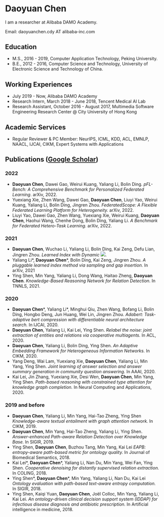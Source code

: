 ###### &nbsp;

# Daoyuan Chen 
I am a researcher at Alibaba DAMO Academy.  

Email: daoyuanchen.cdy AT alibaba-inc.com


## Education

+ M.S., 2016 - 2019, Computer Application Technology, Peking University. 
+ B.E., 2012 - 2016, Computer Science and Technology, University of Electronic Science and Technology of China.


## Working Experiences

+ July 2019 - Now, Alibaba DAMO Academy
+ Research Intern, March 2018 - June 2018, Tencent Medical AI Lab
+ Research Assistant, October 2016 - August 2017, Multimedia Software Engineering Research Center @ City University of Hong Kong

## Academic Services
+ Regular Reviewer & PC Member: NeurIPS, ICML, KDD, ACL, EMNLP, NAACL, IJCAI, CIKM, Expert Systems with Applications

## Publications ([Google Scholar](https://scholar.google.com/citations?hl=en&user=1GdfinUAAAAJ))

### 2022
+ **Daoyuan Chen**, Dawei Gao, Weirui Kuang, Yaliang Li, Bolin Ding. *pFL-Bench: A Comprehensive Benchmark for Personalized Federated Learning*. arXiv, 2022. 
+ Yuexiang Xie, Zhen Wang, Dawei Gao, **Daoyuan Chen**, Liuyi Yao, Weirui Kuang, Yaliang Li, Bolin Ding, Jingren Zhou. *FederatedScope: A Flexible Federated Learning Platform for Heterogeneity.* arXiv, 2022.  
+ Liuyi Yao, Dawei Gao, Zhen Wang, Yuexiang Xie, Weirui Kuang, **Daoyuan Chen**, Haohui Wang, Chenhe Dong, Bolin Ding, Yaliang Li. *A Benchmark for Federated Hetero-Task Learning.* arXiv, 2022. 

### 2021
+ **Daoyuan Chen**, Wuchao Li, Yaliang Li, Bolin Ding, Kai Zeng, Defu Lian, Jingren Zhou. *Learned Index with Dynamic <img src="https://render.githubusercontent.com/render/math?math=\epsilon">.* 
+ Yaliang Li\*, **Daoyuan Chen**\*, Bolin Ding, Kai Zeng, Jingren Zhou. *A pluggable learned index method via sampling and gap insertion.* In arXiv, 2021
+ Ying Shen, Min Yang, Yaliang Li, Dong Wang, Haitao Zheng, **Daoyuan Chen**. *Knowledge-Based Reasoning Network for Relation Detection.* In TNNLS, 2021.

### 2020
+ **Daoyuan Chen**\*, Yaliang Li\*, Minghui Qiu, Zhen Wang, Bofang Li, Bolin Ding, Hongbo Deng, Jun Huang, Wei Lin, Jingren Zhou. *Adabert: Task-adaptive bert compression with differentiable neural architecture search.* In IJCAI, 2020.
+ **Daoyuan Chen**, Yaliang Li, Kai Lei, Ying Shen. *Relabel the noise: joint extraction of entities and relations via cooperative multiagents.* In ACL, 2020.
+ **Daoyuan Chen**, Yaliang Li, Bolin Ding, Ying Shen. *An Adaptive Embedding Framework for Heterogeneous Information Networks.* In CIKM, 2020.  
+ Yang Deng, Wai Lam, Yuexiang Xie, **Daoyuan Chen**, Yaliang Li, Min Yang, Ying Shen. *Joint learning of answer selection and answer summary generation in community question answering.* In AAAI, 2020.  
+ Kai Lei, Jin Zhang, Yuexiang Xie, Desi Wen, **Daoyuan Chen**, Min Yang, Ying Shen. *Path-based reasoning with constrained type attention for knowledge graph completion.* In Neural Computing and Applications, 2020.

### 2019 and before
+ **Daoyuan Chen**, Yaliang Li, Min Yang, Hai-Tao Zheng, Ying Shen *Knowledge-aware textual entailment with graph attention network.* In CIKM, 2019.
+ **Daoyuan Chen**, Min Yang, Hai-Tao Zheng, Yaliang Li, Ying Shen. *Answer-enhanced Path-aware Relation Detection over Knowledge Base.* In SIGIR, 2019.
+ Ying Shen, **Daoyuan Chen**, Buzhou Tang, Min Yang, Kai Lei *EAPB: entropy-aware path-based metric for ontology quality.* In Journal of Biomedical Semantics, 2018.
+ Kai Lei\*, **Daoyuan Chen**\*, Yaliang Li, Nan Du, Min Yang, Wei Fan, Ying Shen. *Cooperative denoising for distantly supervised relation extraction.* In COLING, 2018.
+ Ying Shen\*, **Daoyuan Chen**\*, Min Yang, Yaliang Li, Nan Du, Kai Lei *Ontology evaluation with path-based text-aware entropy computation.* In SIGIR, 2018.
+ Ying Shen, Kaiqi Yuan, **Daoyuan Chen**, Joël Colloc, Min Yang, Yaliang Li, Kai Lei. *An ontology-driven clinical decision support system (IDDAP) for infectious disease diagnosis and antibiotic prescription.* In Artificial intelligence in medicine, 2018.
